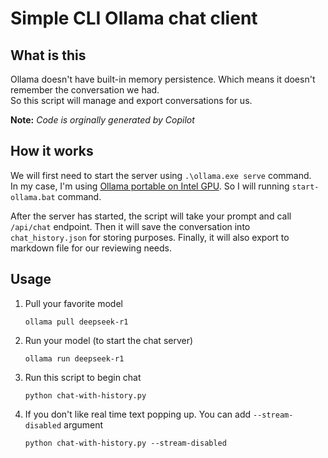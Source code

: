 # Simple CLI Ollama chat client

## What is this
Ollama doesn't have built-in memory persistence. Which means it doesn't remember the conversation we had.  
So this script will manage and export conversations for us.  

**Note:** _Code is orginally generated by Copilot_

## How it works
We will first need to start the server using `.\ollama.exe serve` command.  
In my case, I'm using [Ollama portable on Intel GPU](https://github.com/intel/ipex-llm/blob/main/docs/mddocs/Quickstart/ollama_portable_zip_quickstart.md). So I will running `start-ollama.bat` command.  

After the server has started, the script will take your prompt and call `/api/chat` endpoint. Then it will save the conversation into `chat_history.json` for storing purposes. Finally, it will also export to markdown file for our reviewing needs.

## Usage
1. Pull your favorite model
   ```
   ollama pull deepseek-r1
   ```
2. Run your model (to start the chat server)
   ```
   ollama run deepseek-r1
   ```
3. Run this script to begin chat
    ```
    python chat-with-history.py
    ```
4. If you don't like real time text popping up. You can add `--stream-disabled` argument
   ```
   python chat-with-history.py --stream-disabled
   ```
